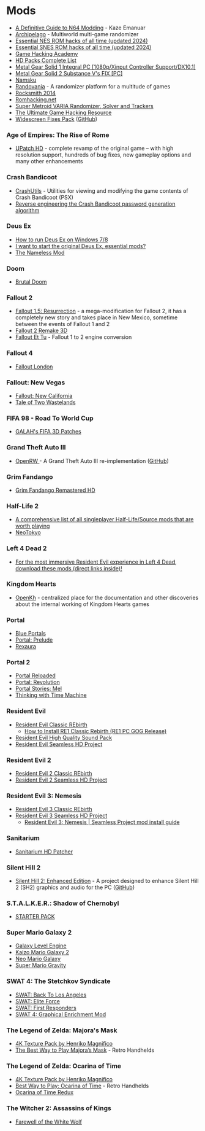 # Mods

* [A Definitive Guide to N64 Modding](https://vimeo.com/853440902) - Kaze Emanuar
* [Archipelago](https://archipelago.gg/) - Multiworld multi-game randomizer
* [Essential NES ROM hacks of all time (updated 2024)](https://www.reddit.com/r/romhacking/comments/1ej0mi5/essential_nes_rom_hacks_of_all_time_updated_2024/)
* [Essential SNES ROM hacks of all time (updated 2024)](https://www.reddit.com/r/romhacking/comments/1esbnue/essential_snes_rom_hacks_of_all_time_updated_2024/)
* [Game Hacking Academy](https://gamehacking.academy)
* [HD Packs Complete List](https://docs.google.com/spreadsheets/d/1sif8FeRGJRbytK8wFRXgF6Hke9V6GUFs/edit?gid=431767549#gid=431767549)
* [Metal Gear Solid 1 Integral PC \[1080p/Xinput Controller Support/DX10.1\]](https://www.reddit.com/r/metalgearsolid/comments/4qlv1c/final_full_release_metal_gear_solid_1_integral_pc/)
* [Metal Gear Solid 2 Substance V's FIX \[PC\]](https://www.reddit.com/r/metalgearsolid/comments/59h2jd/metal_gear_solid_2_substance_vs_fix_pc/)
* [Namsku](https://www.youtube.com/@namskuvod)
* [Randovania](https://randovania.org/) - A randomizer platform for a multitude of games
* [Rocksmith 2014](https://cs.rin.ru/forum/viewtopic.php?f=10\&t=63705\&start=2865\&sid=e40b0518f0fa811095856105c168e85f)
* [Romhacking.net](https://www.romhacking.net/)
* [Super Metroid VARIA Randomizer, Solver and Trackers](https://randommetroidsolver.pythonanywhere.com/)
* [The Ultimate Game Hacking Resource](https://github.com/dsasmblr/game-hacking)
* [Widescreen Fixes Pack](https://thirteenag.github.io/wfp) ([GitHub](https://github.com/ThirteenAG/WidescreenFixesPack))

### Age of Empires: The Rise of Rome

* [UPatch HD](https://upatch-hd.weebly.com/) - complete revamp of the original game – with high resolution support, hundreds of bug fixes, new gameplay options and many other enhancements

### Crash Bandicoot

* [CrashUtils](https://github.com/wurlyfox/crashutils) - Utilities for viewing and modifying the game contents of Crash Bandicoot (PSX)
* [Reverse engineering the Crash Bandicoot password generation algorithm](https://github.com/dezgeg/crash-bandicoot-password-cracking)

### Deus Ex

* [How to run Deus Ex on Windows 7/8](https://www.pcgamer.com/how-to-run-deus-ex-on-windows-78/)
* [I want to start the original Deus Ex, essential mods?](https://www.reddit.com/r/patientgamers/comments/9y5ni1/i_want_to_start_the_original_deus_ex_essential/)
* [The Nameless Mod](https://thenamelessmod.com/)

### Doom

* [Brutal Doom](https://www.moddb.com/mods/brutal-doom)

### Fallout 2

* [Fallout 1.5: Resurrection](https://www.moddb.com/mods/fallout-15-resurrection) - a mega-modification for Fallout 2, it has a completely new story and takes place in New Mexico, sometime between the events of Fallout 1 and 2
* [Fallout 2 Remake 3D](https://jonasz-o.itch.io/fallout2remake3d)
* [Fallout Et Tu](https://github.com/rotators/Fo1in2) - Fallout 1 to 2 engine conversion

### Fallout 4

* [Fallout London](https://fallout4london.com/)

### Fallout: New Vegas

* [Fallout: New California](https://www.nexusmods.com/newvegas/mods/45138/)
* [Tale of Two Wastelands](https://taleoftwowastelands.com/index.php)

### FIFA 98 - Road To World Cup

* [GALAH's FIFA 3D Patches](https://fifa.galahs.com.au/)

### Grand Theft Auto III

* [OpenRW ](https://openrw.org/)- A Grand Theft Auto III re-implementation ([GitHub](https://github.com/rwengine/openrw))

### Grim Fandango

* [Grim Fandango Remastered HD](https://hexagon.codes/grimhd)

### Half-Life 2

* [A comprehensive list of all singleplayer Half-Life/Source mods that are worth playing](https://www.reddit.com/r/HalfLife/comments/60pmr9/a_comprehensive_list_of_all_singleplayer/)
* [NeoTokyo](https://neotokyohq.com/)

### Left 4 Dead 2

* [For the most immersive Resident Evil experience in Left 4 Dead, download these mods (direct links inside)!](https://www.reddit.com/r/l4d2/comments/7wqwhb/for_the_most_immersive_resident_evil_experience/)

### Kingdom Hearts

* [OpenKh](https://openkh.dev/) - centralized place for the documentation and other discoveries about the internal working of Kingdom Hearts games

### Portal

* [Blue Portals](https://www.moddb.com/mods/blue-portals)
* [Portal: Prelude](https://www.moddb.com/mods/portal-prelude)
* [Rexaura](https://store.steampowered.com/app/317790/Rexaura/)

### Portal 2

* [Portal Reloaded](https://portalreloaded.com/)
* [Portal: Revolution](https://www.portalrevolution.com/)
* [Portal Stories: Mel](https://store.steampowered.com/app/317400/Portal_Stories_Mel/)
* [Thinking with Time Machine](https://store.steampowered.com/app/286080/Thinking_with_Time_Machine/)

### Resident Evil

* [Resident Evil Classic REbirth](https://classicrebirth.com/index.php/downloads/resident-evil-classic-rebirth/)
  * [How to Install RE1 Classic Rebirth (RE1 PC GOG Release)](https://www.youtube.com/watch?v=luPmHLio1AM)
* [Resident Evil High Quality Sound Pack](http://re123.bplaced.net/board/viewtopic.php?f=21\&t=296)
* [Resident Evil Seamless HD Project](https://www.reshdp.com/re1/)

### Resident Evil 2

* [Resident Evil 2 Classic REbirth](https://classicrebirth.com/index.php/downloads/resident-evil-2-classic-rebirth/)
* [Resident Evil 2 Seamless HD Project](https://www.reshdp.com/re2/)

### Resident Evil 3: Nemesis

* [Resident Evil 3 Classic REbirth](https://classicrebirth.com/index.php/downloads/resident-evil-3-classic-rebirth/)
* [Resident Evil 3 Seamless HD Project](https://www.reshdp.com/re3/)
  * [Resident Evil 3: Nemesis | Seamless Project mod install guide](https://www.youtube.com/watch?v=nDCZGY3ZQLU)

### Sanitarium

* [Sanitarium HD Patcher](https://github.com/Schtee/SanitariumHDPatcher)

### Silent Hill 2

* [Silent Hill 2: Enhanced Edition](https://enhanced.townofsilenthill.com/SH2/) - A project designed to enhance Silent Hill 2 (SH2) graphics and audio for the PC ([GitHub](https://github.com/elishacloud/Silent-Hill-2-Enhancements))

### S.T.A.L.K.E.R.: Shadow of Chernobyl

* [STARTER PACK](https://www.moddb.com/mods/starter-pack)

### Super Mario Galaxy 2

* [Galaxy Level Engine](https://github.com/SuperHackio/GalaxyLevelEngine)
* [Kaizo Mario Galaxy 2](https://gamebanana.com/mods/439733)
* [Neo Mario Galaxy](https://aurumsmods.com/nmg/)
* [Super Mario Gravity](https://kuribo64.net/board/thread.php?pid=98008)

### SWAT 4: The Stetchkov Syndicate

* [SWAT: Back To Los Angeles](https://www.moddb.com/mods/swat-back-to-los-angeles)
* [SWAT: Elite Force](https://www.moddb.com/mods/swat-elite-force)
* [SWAT: First Responders](https://www.moddb.com/mods/sef-first-responders)
* [SWAT 4: Graphical Enrichment Mod](https://www.moddb.com/mods/swat-4-graphical-enrichment-mod)

### The Legend of Zelda: Majora's Mask

* [4K Texture Pack by Henriko Magnifico](https://www.henrikomagnifico.com/zelda-majoras-mask-3d-4k)
* [The Best Way to Play Majora’s Mask](https://retrohandhelds.gg/the-best-way-to-play-majoras-mask/) - Retro Handhelds

### The Legend of Zelda: Ocarina of Time

* [4K Texture Pack by Henriko Magnifico](https://www.henrikomagnifico.com/zelda-ocarina-of-time-3d-4k)
* [Best Way to Play: Ocarina of Time](https://retrohandhelds.gg/best-way-to-play-ocarina-of-time/) - Retro Handhelds
* [Ocarina of Time Redux](https://www.romhacking.net/hacks/5138/)

### The Witcher 2: Assassins of Kings

* [Farewell of the White Wolf](https://www.moddb.com/mods/farewell-of-the-white-wolf)
